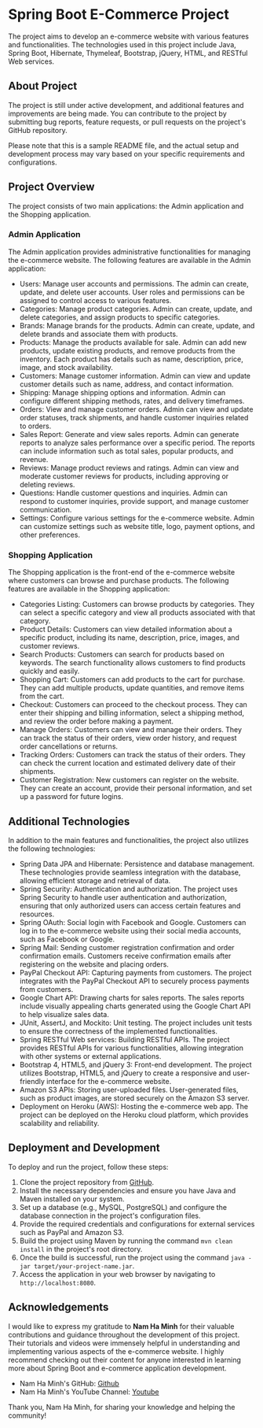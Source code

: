 # Spring Boot E-Commerce Project

The project aims to develop an e-commerce website with various features and functionalities. The technologies used in this project include Java, Spring Boot, Hibernate, Thymeleaf, Bootstrap, jQuery, HTML, and RESTful Web services.

## About Project

The project is still under active development, and additional features and improvements are being made. You can contribute to the project by submitting bug reports, feature requests, or pull requests on the project's GitHub repository.

Please note that this is a sample README file, and the actual setup and development process may vary based on your specific requirements and configurations.


## Project Overview

The project consists of two main applications: the Admin application and the Shopping application.

### Admin Application

The Admin application provides administrative functionalities for managing the e-commerce website. The following features are available in the Admin application:

- Users: Manage user accounts and permissions. The admin can create, update, and delete user accounts. User roles and permissions can be assigned to control access to various features.
- Categories: Manage product categories. Admin can create, update, and delete categories, and assign products to specific categories.
- Brands: Manage brands for the products. Admin can create, update, and delete brands and associate them with products.
- Products: Manage the products available for sale. Admin can add new products, update existing products, and remove products from the inventory. Each product has details such as name, description, price, image, and stock availability.
- Customers: Manage customer information. Admin can view and update customer details such as name, address, and contact information.
- Shipping: Manage shipping options and information. Admin can configure different shipping methods, rates, and delivery timeframes.
- Orders: View and manage customer orders. Admin can view and update order statuses, track shipments, and handle customer inquiries related to orders.
- Sales Report: Generate and view sales reports. Admin can generate reports to analyze sales performance over a specific period. The reports can include information such as total sales, popular products, and revenue.
- Reviews: Manage product reviews and ratings. Admin can view and moderate customer reviews for products, including approving or deleting reviews.
- Questions: Handle customer questions and inquiries. Admin can respond to customer inquiries, provide support, and manage customer communication.
- Settings: Configure various settings for the e-commerce website. Admin can customize settings such as website title, logo, payment options, and other preferences.

### Shopping Application

The Shopping application is the front-end of the e-commerce website where customers can browse and purchase products. The following features are available in the Shopping application:

- Categories Listing: Customers can browse products by categories. They can select a specific category and view all products associated with that category.
- Product Details: Customers can view detailed information about a specific product, including its name, description, price, images, and customer reviews.
- Search Products: Customers can search for products based on keywords. The search functionality allows customers to find products quickly and easily.
- Shopping Cart: Customers can add products to the cart for purchase. They can add multiple products, update quantities, and remove items from the cart.
- Checkout: Customers can proceed to the checkout process. They can enter their shipping and billing information, select a shipping method, and review the order before making a payment.
- Manage Orders: Customers can view and manage their orders. They can track the status of their orders, view order history, and request order cancellations or returns.
- Tracking Orders: Customers can track the status of their orders. They can check the current location and estimated delivery date of their shipments.
- Customer Registration: New customers can register on the website. They can create an account, provide their personal information, and set up a password for future logins.

## Additional Technologies

In addition to the main features and functionalities, the project also utilizes the following technologies:

- Spring Data JPA and Hibernate: Persistence and database management. These technologies provide seamless integration with the database, allowing efficient storage and retrieval of data.
- Spring Security: Authentication and authorization. The project uses Spring Security to handle user authentication and authorization, ensuring that only authorized users can access certain features and resources.
- Spring OAuth: Social login with Facebook and Google. Customers can log in to the e-commerce website using their social media accounts, such as Facebook or Google.
- Spring Mail: Sending customer registration confirmation and order confirmation emails. Customers receive confirmation emails after registering on the website and placing orders.
- PayPal Checkout API: Capturing payments from customers. The project integrates with the PayPal Checkout API to securely process payments from customers.
- Google Chart API: Drawing charts for sales reports. The sales reports include visually appealing charts generated using the Google Chart API to help visualize sales data.
- JUnit, AssertJ, and Mockito: Unit testing. The project includes unit tests to ensure the correctness of the implemented functionalities.
- Spring RESTful Web services: Building RESTful APIs. The project provides RESTful APIs for various functionalities, allowing integration with other systems or external applications.
- Bootstrap 4, HTML5, and jQuery 3: Front-end development. The project utilizes Bootstrap, HTML5, and jQuery to create a responsive and user-friendly interface for the e-commerce website.
- Amazon S3 APIs: Storing user-uploaded files. User-generated files, such as product images, are stored securely on the Amazon S3 server.
- Deployment on Heroku (AWS): Hosting the e-commerce web app. The project can be deployed on the Heroku cloud platform, which provides scalability and reliability.

## Deployment and Development

To deploy and run the project, follow these steps:

1. Clone the project repository from [GitHub](https://github.com/your-repo-link).
2. Install the necessary dependencies and ensure you have Java and Maven installed on your system.
3. Set up a database (e.g., MySQL, PostgreSQL) and configure the database connection in the project's configuration files.
4. Provide the required credentials and configurations for external services such as PayPal and Amazon S3.
5. Build the project using Maven by running the command `mvn clean install` in the project's root directory.
6. Once the build is successful, run the project using the command `java -jar target/your-project-name.jar`.
7. Access the application in your web browser by navigating to `http://localhost:8080`.

## Acknowledgements

I would like to express my gratitude to **Nam Ha Minh** for their valuable contributions and guidance throughout the development of this project. Their tutorials and videos were immensely helpful in understanding and implementing various aspects of the e-commerce website. I highly recommend checking out their content for anyone interested in learning more about Spring Boot and e-commerce application development.

- Nam Ha Minh's GitHub: [Github](https://github.com/namhaminh)
- Nam Ha Minh's YouTube Channel: [Youtube](https://www.youtube.com/user/@CodeJava)

Thank you, Nam Ha Minh, for sharing your knowledge and helping the community!




